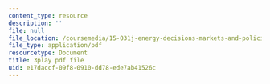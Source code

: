 ```yaml
---
content_type: resource
description: ''
file: null
file_location: /coursemedia/15-031j-energy-decisions-markets-and-policies-spring-2012/e17daccf09f80910dd78ede7ab41526c_ruRaCsL9tpQ.pdf
file_type: application/pdf
resourcetype: Document
title: 3play pdf file
uid: e17daccf-09f8-0910-dd78-ede7ab41526c
---
```

